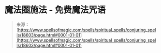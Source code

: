 <!--yml

category: 未分类

date: 2024-06-12 19:00:16

-->

# 魔法圈施法 - 免费魔法咒语

> 来源：[https://www.spellsofmagic.com/spells/spiritual_spells/conjuring_spells/18603/page.html#0001-01-01](https://www.spellsofmagic.com/spells/spiritual_spells/conjuring_spells/18603/page.html#0001-01-01)
